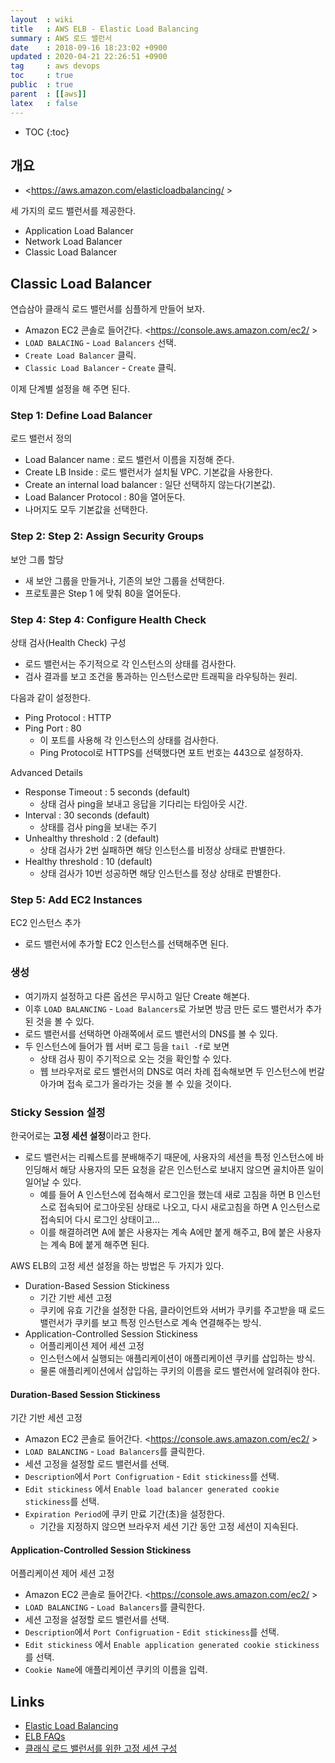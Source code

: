 ```yaml
---
layout  : wiki
title   : AWS ELB - Elastic Load Balancing
summary : AWS 로드 밸런서
date    : 2018-09-16 18:23:02 +0900
updated : 2020-04-21 22:26:51 +0900
tag     : aws devops
toc     : true
public  : true
parent  : [[aws]]
latex   : false
---
```

* TOC
{:toc}

## 개요

* <https://aws.amazon.com/elasticloadbalancing/ >

세 가지의 로드 밸런서를 제공한다.

* Application Load Balancer
* Network Load Balancer
* Classic Load Balancer

## Classic Load Balancer

연습삼아 클래식 로드 밸런서를 심플하게 만들어 보자.

* Amazon EC2 콘솔로 들어간다. <https://console.aws.amazon.com/ec2/ >
* `LOAD BALACING` - `Load Balancers` 선택.
* `Create Load Balancer` 클릭.
* `Classic Load Balancer` - `Create` 클릭.

이제 단계별 설정을 해 주면 된다.

### Step 1: Define Load Balancer

로드 밸런서 정의

* Load Balancer name : 로드 밸런서 이름을 지정해 준다.
* Create LB Inside : 로드 밸런서가 설치될 VPC. 기본값을 사용한다.
* Create an internal load balancer : 일단 선택하지 않는다(기본값).
* Load Balancer Protocol : 80을 열어둔다.
* 나머지도 모두 기본값을 선택한다.

### Step 2: Step 2: Assign Security Groups

보안 그룹 할당

* 새 보안 그룹을 만들거나, 기존의 보안 그룹을 선택한다.
* 프로토콜은 Step 1 에 맞춰 80을 열어둔다.

### Step 4: Step 4: Configure Health Check

상태 검사(Health Check) 구성

* 로드 밸런서는 주기적으로 각 인스턴스의 상태를 검사한다.
* 검사 결과를 보고 조건을 통과하는 인스턴스로만 트래픽을 라우팅하는 원리.

다음과 같이 설정한다.

* Ping Protocol : HTTP
* Ping Port : 80
    * 이 포트를 사용해 각 인스턴스의 상태를 검사한다.
    * Ping Protocol로 HTTPS를 선택했다면 포트 번호는 443으로 설정하자.

Advanced Details

* Response Timeout : 5 seconds (default)
    * 상태 검사 ping을 보내고 응답을 기다리는 타임아웃 시간.
* Interval : 30 seconds (default)
    * 상태를 검사 ping을 보내는 주기
* Unhealthy threshold : 2 (default)
    * 상태 검사가 2번 실패하면 해당 인스턴스를 비정상 상태로 판별한다.
* Healthy threshold : 10 (default)
    * 상태 검사가 10번 성공하면 해당 인스턴스를 정상 상태로 판별한다.

### Step 5: Add EC2 Instances

EC2 인스턴스 추가

* 로드 밸런서에 추가할 EC2 인스턴스를 선택해주면 된다.


### 생성

* 여기까지 설정하고 다른 옵션은 무시하고 일단 Create 해본다.
* 이후 `LOAD BALANCING` - `Load Balancers`로 가보면 방금 만든 로드 밸런서가 추가된 것을 볼 수 있다.
* 로드 밸런서를 선택하면 아래쪽에서 로드 밸런서의 DNS를 볼 수 있다.
* 두 인스턴스에 들어가 웹 서버 로그 등을 `tail -f`로 보면
    * 상태 검사 핑이 주기적으로 오는 것을 확인할 수 있다.
    * 웹 브라우저로 로드 밸런서의 DNS로 여러 차례 접속해보면 두 인스턴스에 번갈아가며 접속 로그가 올라가는 것을 볼 수 있을 것이다.

### Sticky Session 설정

한국어로는 **고정 세션 설정**이라고 한다.

* 로드 밸런서는 리퀘스트를 분배해주기 때문에, 사용자의 세션을 특정 인스턴스에 바인딩해서 해당 사용자의 모든 요청을 같은 인스턴스로 보내지 않으면 골치아픈 일이 일어날 수 있다.
    * 예를 들어 A 인스턴스에 접속해서 로그인을 했는데 새로 고침을 하면 B 인스턴스로 접속되어 로그아웃된 상태로 나오고, 다시 새로고침을 하면 A 인스턴스로 접속되어 다시 로그인 상태이고...
    * 이를 해결하려면 A에 붙은 사용자는 계속 A에만 붙게 해주고, B에 붙은 사용자는 계속 B에 붙게 해주면 된다.

AWS ELB의 고정 세션 설정을 하는 방법은 두 가지가 있다.

* Duration-Based Session Stickiness
    * 기간 기반 세션 고정
    * 쿠키에 유효 기간을 설정한 다음, 클라이언트와 서버가 쿠키를 주고받을 때 로드 밸런서가 쿠키를 보고 특정 인스턴스로 계속 연결해주는 방식.
* Application-Controlled Session Stickiness
    * 어플리케이션 제어 세션 고정
    * 인스턴스에서 실행되는 애플리케이션이 애플리케이션 쿠키를 삽입하는 방식.
    * 물론 애플리케이션에서 삽입하는 쿠키의 이름을 로드 밸런서에 알려줘야 한다.

#### Duration-Based Session Stickiness

기간 기반 세션 고정

* Amazon EC2 콘솔로 들어간다. <https://console.aws.amazon.com/ec2/ >
* `LOAD BALANCING` - `Load Balancers`를 클릭한다.
* 세션 고정을 설정할 로드 밸런서를 선택.
* `Description`에서 `Port Configruation` - `Edit stickiness`를 선택.
* `Edit stickiness` 에서 `Enable load balancer generated cookie stickiness`를 선택.
* `Expiration Period`에 쿠키 만료 기간(초)을 설정한다.
    * 기간을 지정하지 않으면 브라우저 세션 기간 동안 고정 세션이 지속된다.

#### Application-Controlled Session Stickiness

어플리케이션 제어 세션 고정

* Amazon EC2 콘솔로 들어간다. <https://console.aws.amazon.com/ec2/ >
* `LOAD BALANCING` - `Load Balancers`를 클릭한다.
* 세션 고정을 설정할 로드 밸런서를 선택.
* `Description`에서 `Port Configruation` - `Edit stickiness`를 선택.
* `Edit stickiness` 에서 `Enable application generated cookie stickiness`를 선택.
* `Cookie Name`에 애플리케이션 쿠키의 이름을 입력.


## Links

* [Elastic Load Balancing](https://aws.amazon.com/elasticloadbalancing/ )
* [ELB FAQs](https://aws.amazon.com/ko/elasticloadbalancing/faqs/ )
* [클래식 로드 밸런서를 위한 고정 세션 구성](https://docs.aws.amazon.com/ko_kr/elasticloadbalancing/latest/classic/elb-sticky-sessions.html )


